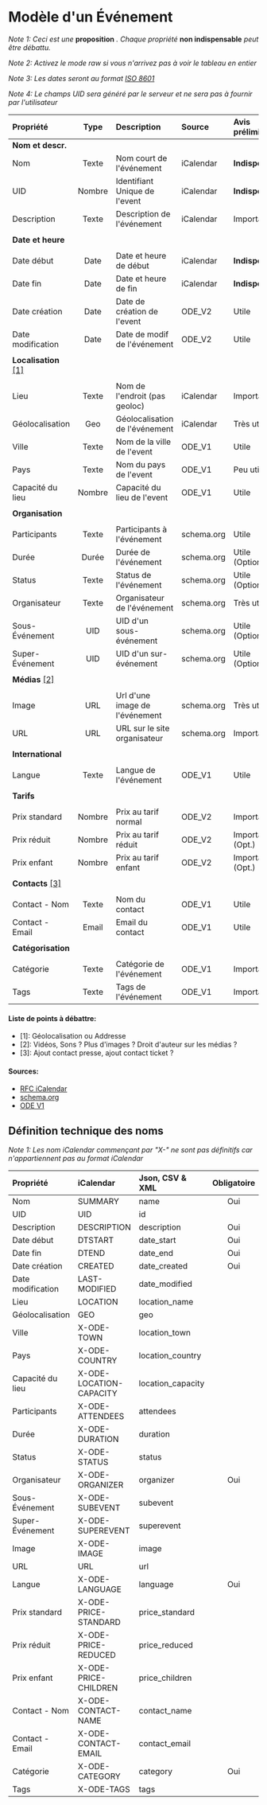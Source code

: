 Modèle d'un Événement
=====================

*Note 1: Ceci est une* **proposition** *. Chaque propriété* **non indispensable** *peut être débattu.*

*Note 2: Activez le mode raw si vous n'arrivez pas à voir le tableau en entier*

*Note 3: Les dates seront au format [ISO 8601](http://en.wikipedia.org/wiki/ISO_8601)*

*Note 4: Le champs UID sera généré par le serveur et ne sera pas à fournir par l'utilisateur*


| Propriété        | Type     | Description                    | Source     | Avis préliminaire | Exemple                  |
|:-----------------|:--------:|:-------------------------------|:-----------|:------------------|:-------------------------|
| **Nom et descr.**|          |                                |            |                   |                          |
| Nom              | Texte    | Nom court de l'événement       | iCalendar  | **Indispensable** | Concert Shakaponk        |
| UID              | Nombre   | Identifiant Unique de l'event  | iCalendar  | **Indispensable** | SL-2015-XYZ-004          |
| Description      | Texte    | Description de l'événement     | iCalendar  | Important         | Concert de rock et [...] |
|                  |          |                                |            |                   |                          |
| **Date et heure**|          |                                |            |                   |                          |
|                  |          |                                |            |                   |                          |
| Date début       | Date     | Date et heure de début         | iCalendar  | **Indispensable** | 2015-06-20 / 20:00       |
| Date fin         | Date     | Date et heure de fin           | iCalendar  | **Indispensable** | 2015-06-20 / 23:30       |
| Date création    | Date     | Date de création de l'event    | ODE_V2     | Utile             | 2015-04-01 / 13:37       |
| Date modification| Date     | Date de modif de l'événement   | ODE_V2     | Utile             | 2015-04-03 / 20:15       |
|                  |          |                                |            |                   |                          |
| **Localisation** [\[1\]](#liste-de-points-%C3%A0-d%C3%A9battre)||||       |                   |                          |
|                  |          |                                |            |                   |                          |
| Lieu             | Texte    | Nom de l'endroit (pas geoloc)  | iCalendar  | Important         | Zénith Nantes            |
| Géolocalisation  | Geo      | Géolocalisation de l'événement | iCalendar  | Très utile        | 47.229234, -1.628550     |
| Ville            | Texte    | Nom de la ville de l'event     | ODE_V1     | Utile             | Nantes                   |
| Pays             | Texte    | Nom du pays de l'event         | ODE_V1     | Peu utile         | France                   |
| Capacité du lieu | Nombre   | Capacité du lieu de l'event    | ODE_V1     | Utile             | 4000 (personnes)         |
|                  |          |                                |            |                   |                          |
| **Organisation** |          |                                |            |                   |                          |
|                  |          |                                |            |                   |                          |
| Participants     | Texte    | Participants à l'événement     | schema.org | Utile             | Shakaponk;Tagada Jones   |
| Durée            | Durée    | Durée de l'événement           | schema.org | Utile (Optionnel) | PT3H30M (3h30min)        |
| Status           | Texte    | Status de l'événement          | schema.org | Utile (Optionnel) | Annulé / Reporté         |
| Organisateur     | Texte    | Organisateur de l'événement    | schema.org | Très utile        | Stéréolux                |
| Sous-Événement   | UID      | UID d'un sous-événement        | schema.org | Utile (Optionnel) | SL-2015-XYZ-009          |
| Super-Événement  | UID      | UID d'un sur-événement         | schema.org | Utile (Optionnel) | SL-2015-XYZ-001          |
|                  |          |                                |            |                   |                          |
| **Médias** [\[2\]](#liste-de-points-%C3%A0-d%C3%A9battre)||| |            |                   |                          |
|                  |          |                                |            |                   |                          |
| Image            | URL      | Url d'une image de l'événement | schema.org | Très utile        | http://website/image.jpg |
| URL              | URL      | URL sur le site organisateur   | schema.org | Important         | http://website/concert/  |
|                  |          |                                |            |                   |                          |
| **International**|          |                                |            |                   |                          |
|                  |          |                                |            |                   |                          |
| Langue           | Texte    | Langue de l'événement          | ODE_V1     | Utile             | FR (Français)            |
|                  |          |                                |            |                   |                          |
| **Tarifs**       |          |                                |            |                   |                          |
|                  |          |                                |            |                   |                          |
| Prix standard    | Nombre   | Prix au tarif normal           | ODE_V2     | Important         | 10 (10 €)                |
| Prix réduit      | Nombre   | Prix au tarif réduit           | ODE_V2     | Important (Opt.)  | 7.5 (7.5 €)              |
| Prix enfant      | Nombre   | Prix au tarif enfant           | ODE_V2     | Important (Opt.)  | 5 (5 €)                  |
|                  |          |                                |            |                   |                          |
| **Contacts** [\[3\]](#liste-de-points-%C3%A0-d%C3%A9battre)||||           |                   |                          |
|                  |          |                                |            |                   |                          |
| Contact - Nom    | Texte    | Nom du contact                 | ODE_V1     | Utile             | John Smith               |
| Contact - Email  | Email    | Email du contact               | ODE_V1     | Utile             | john.smith@email.com     |
|                  |          |                                |            |                   |                          |
|**Catégorisation**|          |                                |            |                   |                          |
|                  |          |                                |            |                   |                          |
| Catégorie        | Texte    | Catégorie de l'événement       | ODE_V1     | Important         | Concert                  |
| Tags             | Texte    | Tags de l'événement            | ODE_V1     | Important         | Rock;Alternatif;[...]    |


#### Liste de points à débattre:
* \[1\]: Géolocalisation ou Addresse
* \[2\]: Vidéos, Sons ? Plus d'images ? Droit d'auteur sur les médias ?
* \[3\]: Ajout contact presse, ajout contact ticket ?


#### Sources:
* [RFC iCalendar](https://tools.ietf.org/html/rfc5545)
* [schema.org](http://schema.org/Event)
* [ODE V1](https://github.com/LiberTIC/ODE)




Définition technique des noms
-----------------------------

*Note 1: Les nom iCalendar commençant par "X-" ne sont pas définitifs car n'appartiennent pas au format iCalendar*

| Propriété         | iCalendar               | Json, CSV & XML        | Obligatoire |
|:------------------|:------------------------|:-----------------------|:-----------:|
| Nom               | SUMMARY                 | name                   | Oui         |
| UID               | UID                     | id                     |             |
| Description       | DESCRIPTION             | description            | Oui         |
| Date début        | DTSTART                 | date_start             | Oui         |
| Date fin          | DTEND                   | date_end               | Oui         |
| Date création     | CREATED                 | date_created           | Oui         |
| Date modification | LAST-MODIFIED           | date_modified          |             |
| Lieu              | LOCATION                | location_name          |             |
| Géolocalisation   | GEO                     | geo                    |             |
| Ville             | X-ODE-TOWN              | location_town          |             |
| Pays              | X-ODE-COUNTRY           | location_country       |             |
| Capacité du lieu  | X-ODE-LOCATION-CAPACITY | location_capacity      |             |
| Participants      | X-ODE-ATTENDEES         | attendees              |             |
| Durée             | X-ODE-DURATION          | duration               |             |
| Status            | X-ODE-STATUS            | status                 |             |
| Organisateur      | X-ODE-ORGANIZER         | organizer              | Oui         |
| Sous-Événement    | X-ODE-SUBEVENT          | subevent               |             |
| Super-Événement   | X-ODE-SUPEREVENT        | superevent             |             |
| Image             | X-ODE-IMAGE             | image                  |             |
| URL               | URL                     | url                    |             |
| Langue            | X-ODE-LANGUAGE          | language               | Oui         |
| Prix standard     | X-ODE-PRICE-STANDARD    | price_standard         |             |
| Prix réduit       | X-ODE-PRICE-REDUCED     | price_reduced          |             |
| Prix enfant       | X-ODE-PRICE-CHILDREN    | price_children         |             |
| Contact - Nom     | X-ODE-CONTACT-NAME      | contact_name           |             |
| Contact - Email   | X-ODE-CONTACT-EMAIL     | contact_email          |             |
| Catégorie         | X-ODE-CATEGORY          | category               | Oui         |
| Tags              | X-ODE-TAGS              | tags                   |             |
